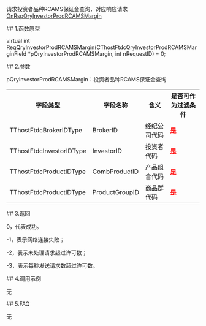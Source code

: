 <p>请求投资者品种RCAMS保证金查询，对应响应请求<a href="../../CTHOSTFTDCTRADERAPI/ONRSPQRYINVESTORPRODRCAMSMARGIN/">OnRspQryInvestorProdRCAMSMargin</a></p>
<span class="anchor" id="1510eb89-86db-4c00-a7e5-faf29e247b0d"></span>
## 1.函数原型
<p>virtual int ReqQryInvestorProdRCAMSMargin(CThostFtdcQryInvestorProdRCAMSMarginField *pQryInvestorProdRCAMSMargin, int nRequestID) = 0;</p>
<span class="anchor" id="388f6a33-7e08-44f0-95b2-49a0a2d64d2f"></span>
## 2.参数
<p>pQryInvestorProdRCAMSMargin：投资者品种RCAMS保证金查询</p>
<table><tr><th style="TEXT-ALIGN: center;">字段类型</th><th style="TEXT-ALIGN: center;">字段名称</th><th style="TEXT-ALIGN: center;">含义</th><th style="TEXT-ALIGN: center;">是否可作为过滤条件</th></tr><tr><td style="TEXT-ALIGN: left;">TThostFtdcBrokerIDType</td>
<td style="TEXT-ALIGN: left;">BrokerID</td>
<td style="TEXT-ALIGN: left;">经纪公司代码</td>
<td style="TEXT-ALIGN: left;"><strong><font color="#FF0000">是</font></strong></td>
</tr>
<tr><td style="TEXT-ALIGN: left;">TThostFtdcInvestorIDType</td>
<td style="TEXT-ALIGN: left;">InvestorID</td>
<td style="TEXT-ALIGN: left;">投资者代码</td>
<td style="TEXT-ALIGN: left;"><strong><font color="#FF0000">是</font></strong></td>
</tr>
<tr><td style="TEXT-ALIGN: left;">TThostFtdcProductIDType</td>
<td style="TEXT-ALIGN: left;">CombProductID</td>
<td style="TEXT-ALIGN: left;">产品组合代码</td>
<td style="TEXT-ALIGN: left;"><strong><font color="#FF0000">是</font></strong></td>
</tr>
<tr><td style="TEXT-ALIGN: left;">TThostFtdcProductIDType</td>
<td style="TEXT-ALIGN: left;">ProductGroupID</td>
<td style="TEXT-ALIGN: left;">商品群代码</td>
<td style="TEXT-ALIGN: left;"><strong><font color="#FF0000">是</font></strong></td>
</tr>
</table>
<span class="anchor" id="570481a9-6825-4a93-b70c-68c1281a7aac"></span>
## 3.返回
<p>0，代表成功。</p>
<p>-1，表示网络连接失败；</p>
<p>-2，表示未处理请求超过许可数；</p>
<p>-3，表示每秒发送请求数超过许可数。</p>
<span class="anchor" id="79a631f3-fa37-44f5-ac02-092c7ef1a006"></span>
## 4.调用示例
<p>无</p>
<span class="anchor" id="cc34933c-0287-44a4-ac75-68002dfc9c01"></span>
## 5.FAQ
<p>无</p>
